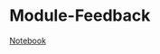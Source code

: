 # Module-Feedback

[Notebook](http://datahub.berkeley.edu/user-redirect/interact?account=ds-modules&repo=Module-Feedback&branch=master&path=Analysis.ipynb)
